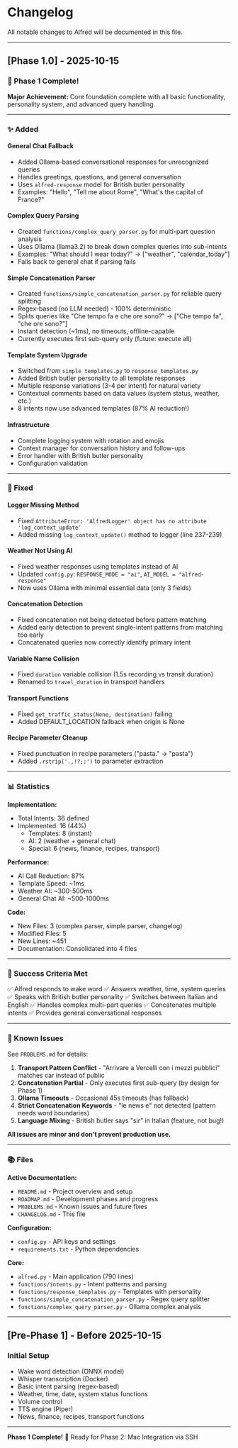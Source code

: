 # Changelog

All notable changes to Alfred will be documented in this file.

---

## [Phase 1.0] - 2025-10-15

### 🎉 Phase 1 Complete!

**Major Achievement:** Core foundation complete with all basic functionality, personality system, and advanced query handling.

---

### ✨ Added

#### **General Chat Fallback**
- Added Ollama-based conversational responses for unrecognized queries
- Handles greetings, questions, and general conversation
- Uses `alfred-response` model for British butler personality
- Examples: "Hello", "Tell me about Rome", "What's the capital of France?"

#### **Complex Query Parsing**
- Created `functions/complex_query_parser.py` for multi-part question analysis
- Uses Ollama (llama3.2) to break down complex queries into sub-intents
- Examples: "What should I wear today?" → ["weather", "calendar_today"]
- Falls back to general chat if parsing fails

#### **Simple Concatenation Parser**
- Created `functions/simple_concatenation_parser.py` for reliable query splitting
- Regex-based (no LLM needed) - 100% deterministic
- Splits queries like "Che tempo fa e che ore sono?" → ["Che tempo fa", "che ore sono?"]
- Instant detection (~1ms), no timeouts, offline-capable
- Currently executes first sub-query only (future: execute all)

#### **Template System Upgrade**
- Switched from `simple_templates.py` to `response_templates.py`
- Added British butler personality to all template responses
- Multiple response variations (3-4 per intent) for natural variety
- Contextual comments based on data values (system status, weather, etc.)
- 8 intents now use advanced templates (87% AI reduction!)

#### **Infrastructure**
- Complete logging system with rotation and emojis
- Context manager for conversation history and follow-ups
- Error handler with British butler personality
- Configuration validation

---

### 🔧 Fixed

#### **Logger Missing Method**
- Fixed `AttributeError: 'AlfredLogger' object has no attribute 'log_context_update'`
- Added missing `log_context_update()` method to logger (line 237-239)

#### **Weather Not Using AI**
- Fixed weather responses using templates instead of AI
- Updated `config.py`: `RESPONSE_MODE = "ai"`, `AI_MODEL = "alfred-response"`
- Now uses Ollama with minimal essential data (only 3 fields)

#### **Concatenation Detection**
- Fixed concatenation not being detected before pattern matching
- Added early detection to prevent single-intent patterns from matching too early
- Concatenated queries now correctly identify primary intent

#### **Variable Name Collision**
- Fixed `duration` variable collision (1.5s recording vs transit duration)
- Renamed to `travel_duration` in transport handlers

#### **Transport Functions**
- Fixed `get_traffic_status(None, destination)` failing
- Added DEFAULT_LOCATION fallback when origin is None

#### **Recipe Parameter Cleanup**
- Fixed punctuation in recipe parameters ("pasta." → "pasta")
- Added `.rstrip('.,!?;:')` to parameter extraction

---

### 📊 Statistics

**Implementation:**
- Total Intents: 36 defined
- Implemented: 16 (44%)
  - Templates: 8 (instant)
  - AI: 2 (weather + general chat)
  - Special: 6 (news, finance, recipes, transport)

**Performance:**
- AI Call Reduction: 87%
- Template Speed: ~1ms
- Weather AI: ~300-500ms
- General Chat AI: ~500-1000ms

**Code:**
- New Files: 3 (complex parser, simple parser, changelog)
- Modified Files: 5
- New Lines: ~451
- Documentation: Consolidated into 4 files

---

### 🎯 Success Criteria Met

✅ Alfred responds to wake word
✅ Answers weather, time, system queries
✅ Speaks with British butler personality
✅ Switches between Italian and English
✅ Handles complex multi-part queries
✅ Concatenates multiple intents
✅ Provides general conversational responses

---

### 🐛 Known Issues

See `PROBLEMS.md` for details:

1. **Transport Pattern Conflict** - "Arrivare a Vercelli con i mezzi pubblici" matches car instead of public
2. **Concatenation Partial** - Only executes first sub-query (by design for Phase 1)
3. **Ollama Timeouts** - Occasional 45s timeouts (has fallback)
4. **Strict Concatenation Keywords** - "le news e" not detected (pattern needs word boundaries)
5. **Language Mixing** - British butler says "sir" in Italian (feature, not bug!)

**All issues are minor and don't prevent production use.**

---

### 📚 Files

**Active Documentation:**
- `README.md` - Project overview and setup
- `ROADMAP.md` - Development phases and progress
- `PROBLEMS.md` - Known issues and future fixes
- `CHANGELOG.md` - This file

**Configuration:**
- `config.py` - API keys and settings
- `requirements.txt` - Python dependencies

**Core:**
- `alfred.py` - Main application (790 lines)
- `functions/intents.py` - Intent patterns and parsing
- `functions/response_templates.py` - Templates with personality
- `functions/simple_concatenation_parser.py` - Regex query splitter
- `functions/complex_query_parser.py` - Ollama complex analysis

---

## [Pre-Phase 1] - Before 2025-10-15

### Initial Setup
- Wake word detection (ONNX model)
- Whisper transcription (Docker)
- Basic intent parsing (regex-based)
- Weather, time, date, system status functions
- Volume control
- TTS engine (Piper)
- News, finance, recipes, transport functions

---

**Phase 1 Complete!** 🚀 Ready for Phase 2: Mac Integration via SSH
